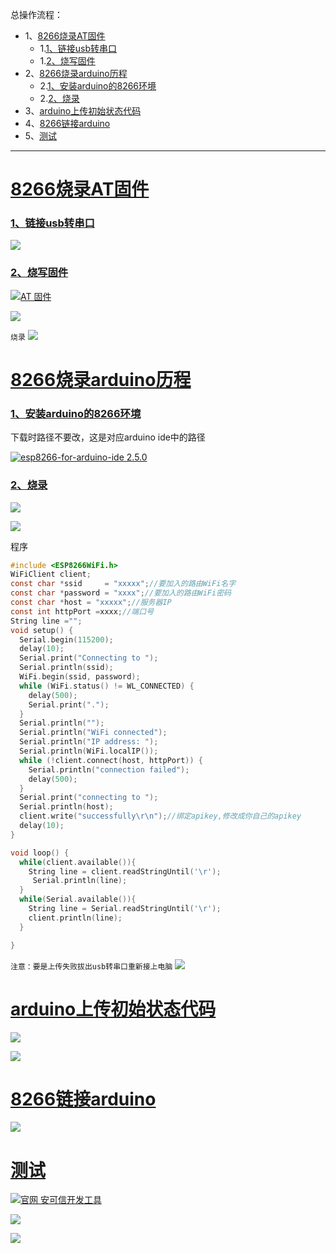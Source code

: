 总操作流程：
- 1、[8266烧录AT固件](#ESP8266-01)
    - 1.[1、链接usb转串口](#ESP8266-01-01)
    - 1.[2、烧写固件](#ESP8266-01-02)
- 2、[8266烧录arduino历程](#ESP8266-02)
    - 2.[1、安装arduino的8266环境](#ESP8266-02-01)
    - 2.[2、烧录](#ESP8266-02-02)
- 3、[arduino上传初始状态代码](#ESP8266-03)
- 4、[8266链接arduino](#ESP8266-04)
- 5、[测试](#ESP8266-05)

***

# <a name="ESP8266-01" href="#" >8266烧录AT固件</a>
### <a name="ESP8266-01-01" href="#" >1、链接usb转串口</a>
![](image/1-1.png)

### <a name="ESP8266-01-02" href="#" >2、烧写固件</a>
[![](https://img.shields.io/badge/AT-固件-red.svg "AT 固件")](http://wiki.ai-thinker.com/esp8266/sdk)


![](image/1-2.png)

`
烧录
`
![](image/1-3.png)

# <a name="ESP8266-02" href="#" >8266烧录arduino历程</a>
### <a name="ESP8266-02-01" href="#" >1、安装arduino的8266环境</a>
下载时路径不要改，这是对应arduino ide中的路径

[![](https://img.shields.io/badge/esp8266--for--arduino--ide-2.5.0-green.svg "esp8266-for-arduino-ide 2.5.0")](https://pan.baidu.com/s/1ZAKDMQ9ojpurD2UM8BtwAA)

### <a name="ESP8266-02-02" href="#" >2、烧录</a>
![](image/1-1.png)

![](image/1-4.png)

程序
```c
#include <ESP8266WiFi.h>
WiFiClient client;
const char *ssid     = "xxxxx";//要加入的路由WiFi名字
const char *password = "xxxx";//要加入的路由WiFi密码
const char *host = "xxxxx";//服务器IP
const int httpPort =xxxx;//端口号
String line ="";
void setup() {
  Serial.begin(115200);
  delay(10);
  Serial.print("Connecting to ");
  Serial.println(ssid);
  WiFi.begin(ssid, password);
  while (WiFi.status() != WL_CONNECTED) {
    delay(500);
    Serial.print(".");
  }
  Serial.println("");
  Serial.println("WiFi connected");
  Serial.println("IP address: ");
  Serial.println(WiFi.localIP());
  while (!client.connect(host, httpPort)) {
    Serial.println("connection failed");
    delay(500);
  }
  Serial.print("connecting to ");
  Serial.println(host);
  client.write("successfully\r\n");//绑定apikey,修改成你自己的apikey
  delay(10);
}

void loop() {
  while(client.available()){
    String line = client.readStringUntil('\r');
     Serial.println(line);
  }
  while(Serial.available()){
    String line = Serial.readStringUntil('\r');
    client.println(line);
  }

}
```
`
注意：要是上传失败拔出usb转串口重新接上电脑
`
![](image/1-5.png)

# <a name="ESP8266-03" href="#" >arduino上传初始状态代码</a>
![](image/1-6.png)

![](image/1-7.png)

# <a name="ESP8266-04" href="#" >8266链接arduino</a>
![](image/1-8.png)

# <a name="ESP8266-05" href="#" >测试</a>
[![](https://img.shields.io/badge/官网-安可信开发工具-red.svg "官网 安可信开发工具")](http://wiki.ai-thinker.com/tools)

![](image/1-10.png)

![](image/1-9.gif)
